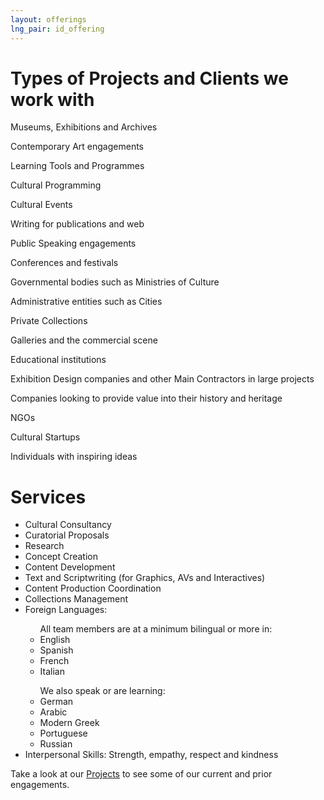```yaml
---
layout: offerings
lng_pair: id_offering
---
```

<script src="https://kit.fontawesome.com/9293cabefc.js" crossorigin="anonymous"></script>
<div class="row">
    <div class="col-md-12">
        <div class="position-relative">
                 <h1 id="title2">Types of Projects and Clients we work with</h1>
                 <div class="offlist">
                    <p><i class="fa-solid fa-building-columns"></i>Museums, Exhibitions and Archives</p>
                            <p><i class="fa-solid fa-palette"></i>Contemporary Art engagements</p>
                            <p><i class="fa-solid fa-pen"></i>Learning Tools and Programmes</p>
                            <p><i class="fa-solid fa-gear"></i>Cultural Programming</p>
                            <p><i class="fa-solid fa-masks-theater"></i>Cultural Events</p>
                            <p><i class="fa-solid fa-pen-nib"></i>Writing for publications and web</p>
                            <p><i class="fa-solid fa-comments"></i>Public Speaking engagements</p>
                            <p><i class="fa-solid fa-users"></i>Conferences and festivals</p>
                            <p><i class="fa-solid fa-building"></i>Governmental bodies such as Ministries of Culture</p>
                            <p><i class="fa-solid fa-city"></i>Administrative entities such as Cities</p>
                            <p><i class="fa-solid fa-paintbrush"></i>Private Collections</p>
                            <p><i class="fa-solid fa-handshake"></i>Galleries and the commercial scene</p>
                            <p><i class="fa-solid fa-school"></i>Educational institutions</p>
                            <p><i class="fa-solid fa-list-check"></i>Exhibition Design companies and other Main Contractors in large projects</p>
                            <p><i class="fa-solid fa-sitemap"></i>Companies looking to provide value into their history and heritage </p>
                            <p><i class="fa-solid fa-building-ngo"></i>NGOs</p>
                            <p><i class="fa-solid fa-rocket"></i>Cultural Startups</p>
                            <p><i class="fa-solid fa-lightbulb"></i>Individuals with inspiring ideas</p>
                        </div>
                 <h1 id="title2">Services</h1>
                        <ul id="offering-services">
                            <li>Cultural Consultancy</li>
                            <li>Curatorial Proposals</li>
                            <li>Research</li>
                            <li>Concept Creation</li>
                            <li>Content Development</li>
                            <li>Text and Scriptwriting (for Graphics, AVs and Interactives)</li>
                            <li>Content Production Coordination</li>
                            <li>Collections Management</li>
                            <li>Foreign Languages:
                            <div>
                                <ul class="sub-item">All team members are at a minimum bilingual or more in:
                                    <li>English</li>
                                    <li>Spanish</li>
                                    <li>French</li>
                                    <li>Italian</li>
                                </ul>
                                <ul class="sub-item">We also speak or are learning:
                                    <li>German</li>
                                    <li>Arabic</li>
                                    <li>Modern Greek</li>
                                    <li>Portuguese</li>
                                    <li>Russian</li>
                                </ul>
                            </div>
                            </li>
                            <li> Interpersonal Skills: Strength, empathy, respect and kindness</li>
                        </ul>
            </div>
         </div>
    </div> 
   <p>Take a look at our <a id="link" href="/tabs/projects.html">Projects</a> to see some of our current and prior engagements.</p>
